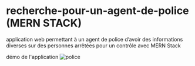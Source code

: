 # recherche-pour-un-agent-de-police (MERN STACK)
application web permettant à un agent de police d’avoir des informations diverses sur des personnes arrêtées pour un contrôle avec MERN Stack

démo de l'application
![police](https://user-images.githubusercontent.com/60799282/154849712-5a66a987-694d-41a7-acc4-8b38f413df02.gif)


